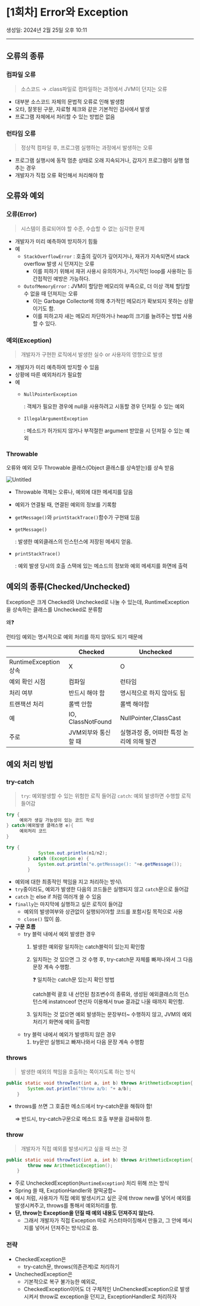 # [1회차] Error와 Exception

생성일: 2024년 2월 25일 오후 10:11

---

## 오류의 종류

### 컴파일 오류

> 소스코드 → .class파일로 컴파일하는 과정에서 JVM이 던지는 오류
> 
- 대부분 소스코드 자체의 문법적 오류로 인해 발생함
- 오타, 잘못된 구문, 자료형 체크와 같은 기본적인 검사에서 발생
- 프로그램 자체에서 처리할 수 있는 방법은 없음

### 런타임 오류

> 정상적 컴파일 후, 프로그램 실행하는 과정에서 발생하는 오류
> 
- 프로그램 실행시에 동작 멈춘 상태로 오래 지속되거나, 갑자기 프로그램이 실행 멈추는 경우
- 개발자가 직접 오류 확인해서 처리해야 함

## 오류와 예외

### 오류(Error)

> 시스템이 종료되어야 할 수준, 수습할 수 없는 심각한 문제
> 
- 개발자가 미리 예측하여 방지하기 힘듦
- 예
    - `StackOverflowError`
    : 호출의 깊이가 깊어지거나, 재귀가 지속되면서 stack overflow 발생 시 던져지는 오류
        - 이를 피하기 위해서 재귀 사용시 유의하거나, 가시적인 loop를 사용하는 등 간접적인 예방은 가능하다.
    - `OutofMemoryError`
    : JVM이 할당한 메모리의 부족으로, 더 이상 객체 할당할 수 없을 때 던져지는 오류
        - 이는 Garbage Collector에 의해 추가적인 메모리가 확보되지 못하는 상황이기도 함.
        - 이를 피하고자 새는 메모리 차단하거나 heap의 크기를 늘려주는 방법 사용할 수 있다.

### 예외(Exception)

> 개발자가 구현한 로직에서 발생한 실수 or 사용자의 영향으로 발생
> 
- 개발자가 미리 예측하여 방지할 수 있음
- 상황에 따른 예외처리가 필요함
- 예
    - `NullPointerException`
        
        : 객체가 필요한 경우에 null을 사용하려고 시동할 경우 던져질 수 있는 예외
        
    - `IllegalArgumentException`
        
        : 메소드가 허가되지 않거나 부적절한 argument 받았을 시 던져질 수 있는 예외 
        

### Throwable

오류와 예외 모두 Throwable 클래스(Object 클래스를 상속받는)를 상속 받음

![Untitled](%5B1%E1%84%92%E1%85%AC%E1%84%8E%E1%85%A1%5D%20Error%E1%84%8B%E1%85%AA%20Exception%206f6e79998bc04c528a26d79ae0ef7756/Untitled.png)

- Throwable 객체는 오류나, 예외에 대한 메세지를 담음
- 예외가 연결될 때, 연결된 예외의 정보를 기록함
- `getMessage()`와 `printStackTrace()`함수가 구현돼 있음
- `getMessage()`
    
    : 발생한 예외클래스의 인스턴스에 저장된 메세지 얻음.
    
- `printStackTrace()`
    
    : 예외 발생 당시의 호출 스택에 있는 메소드의 정보와 예외 메세지를 화면에 출력
    

## 예외의 종류(Checked/Unchecked)

Exception은 크게 Checked와 Unchecked로 나눌 수 있는데, RuntimeException을 상속하는 클래스를 Unchecked로 분류함

왜❓

런타임 예외는 명시적으로 예외 처리를 하지 않아도 되기 때문에

|  | Checked | Unchecked |
| --- | --- | --- |
| RuntimeException 상속 | X | O |
| 예외 확인 시점 | 컴파일 | 런타임 |
| 처리 여부 | 반드시 해야 함 | 명시적으로 하지 않아도 됨 |
| 트랜잭션 처리 | 롤백 안함 | 롤백 해야함 |
| 예 | IO, ClassNotFound | NullPointer,ClassCast |
| 주로 | JVM외부와 통신할 때 | 실행과정 중, 어떠한 특정 논리에 의해 발견 |

## 예외 처리 방법

### try-catch

> `try`: 예외발생할 수 있는 위험한 로직 들어감
`catch`: 예외 발생하면 수행할 로직 들어감
> 

```java
try {
     예외가 생길 가능성이 있는 코드 작성
} catch(예외발생 클래스명 e){
     예외처리 코드
}

try {
            System.out.println(n1/n2);
        } catch (Exception e) {
            System.out.println("e.getMessage(): "+e.getMessage());
        }
```

- 예외에 대한 최종적인 책임을 지고 처리하는 방식\
- `try`중이라도, 예외가 발생한 다음의 코드들은 실행되지 않고 `catch`문으로 들어감
- `catch` 는 else if 처럼 여러개 쓸 수 있음
- `finally`는 마지막에 실행하고 싶은 로직이 들어감
    - 예외의 발생여부와 상관없이 실행되어야할 코드를 포함시킬 목적으로 사용
    - `close()` 많이 씀.
- **구문 흐름**
    - try 블럭 내에서 예외 발생한 경우
        1. 발생한 예외랑 일치하는 catch블럭이 있는지 확인함
        2. 일치하는 것 있으면 그 것 수행 후, try-catch문 자체를 빠져나와서 그 다음 문장 계속 수행함.
            
            <aside>
            ❓ 일치하는 catch문 있는지 확인 방법
            
            catch블럭 괄호 내 선언된 참조변수의 종류와, 생성된 예외클래스의 인스턴스에 instatnceof 연산자 이용해서 true 결과값 나올 때까지 확인함.
            
            </aside>
            
        3. 일치하는 것 없으면 예외 발생하는 문장부터~ 수행하지 않고, JVM의 예외처리기 화면에 예외 출력함
    - try 블럭 내에서 예외가 발생하지 않은 경우
        1. try문만 실행되고 빠져나와서 다음 문장 계속 수행함

### throws

> 발생한 예외의 책임을 호출하는 쪽이지도록 하는 방식
> 

```java
public static void throwTest(int a, int b) throws ArithmeticException{
        System.out.println("throw a/b: "+ a/b);
    }
```

- throws를 쓰면 그 호출한 메소드에서 try-catch문을 해줘야 함!
    
    ⇒ 반드시, try-catch구문으로 메소드 호출 부분을 감싸줘야 함.
    

### throw

> 개발자가 직접 예외를 발생시키고 싶을 때 쓰는 것
> 

```java
public static void throwTest(int a, int b) throws ArithmeticException{
        throw new ArithmeticException();
    }
```

- 주로 UncheckedException(`RuntimeException`) 처리 위해 쓰는 방식
- Spring 쓸 때, ExcptionHandler와 찰떡궁합~
- 예시 처럼, 사용자가 직접 예외 발생시키고 싶은 곳에 throw new를 넣어서 예외를 발생시켜주고, throws를 통해서 예외처리를 함.
- **단, throw는 Exception을 던질 때 예외 내용도 던져주지 않는다.**
    - 그래서 개발자가 직접 Exception 따로 커스터마이징해서 만들고, 그 안에 메시지를 넣어서 던져주는 방식으로 씀.

### 전략

- CheckedException은
    - try-catch문, throws(의존관계)로 처리하기
- UnchechedException은
    - 기본적으로 복구 불가능한 예외로,
    - CheckedException이어도 더 구체적인 UnChenckedException으로 발생시켜서 throw로 exception을 던지고, ExceptionHandler로 처리하자